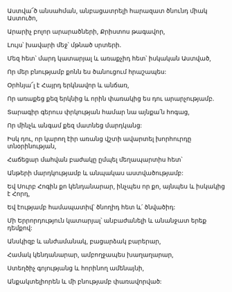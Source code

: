 Աստվա՜ծ անսահման, անբացատրելի հարազատ ծնունդ միակ Աստուծո,

Արարիչ բոլոր արարածների, Քրիստոս թագավոր,

Լույս՝ խավարի մեջ՝ մթնած սրտերի.

Մեզ հետ՝ մարդ կատարյալ և առաքչիդ հետ՝ իսկական Աստված,

Որ մեր բնությամբ քոնն ես ծանուցում հրաշապես:

Օրհնյա՜լ է Հայրդ երկնավոր և անճառ,

Որ առաքեց քեզ երկնից և որին փառակից ես դու արարչությամբ.

Տարագիր գերուս փրկության համար նա այնքա՛ն հոգաց,

Որ մինչև անգամ քեզ մատնեց մարդկանց:

Իսկ դու, որ կարող էիր առանց վշտի ավարտել խորհուրդը տնօրինության,

Հաճեցար մահվան բաժակը ըմպել մեղապարտիս հետ՝

Անթերի մարդկությամբ և անպակաս աստվածությամբ:

Եվ Սուրբ Հոգին քո կենդանարար, ինչպես որ քո, այնպես և իսկակից է Հորդ,

Եվ էությամբ համապատիվ՝ ծնողիդ հետ և՛ ծնվածիդ:

Մի Երրորդություն կատարյալ՝ անբաժանելի և անանջատ երեք դեմքով:

Անսկիզբ և անժամանակ, բացարձակ բարերար,

Համակ կենդանարար, ամբողջապես խաղաղարար,

Ստեղծիչ գոյությանց և հորինող ամենայնի,

Անքակտելիորեն և մի բնությամբ փառավորված: